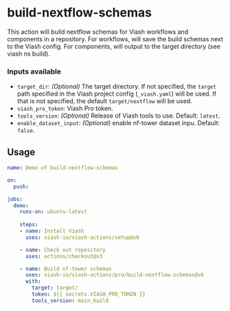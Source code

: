 

# build-nextflow-schemas

<!--
DO NOT EDIT THIS FILE MANUALLY!
This README was generated by running `make`
-->

This action will build nextflow schemas for Viash workflows and
components in a repository. For workflows, will save the build schemas
next to the Viash config. For components, will output to the target
directory (see viash ns build).

### Inputs available

- `target_dir`: *(Optional)* The target directory. If not specified, the
  `target` path specified in the Viash project config (`_viash.yaml`)
  will be used. If that is not specified, the default `target/nextflow`
  will be used.
- `viash_pro_token`: Viash Pro token.
- `tools_version`: *(Optional)* Release of Viash tools to use. Default:
  `latest`.
- `enable_dataset_input`: *(Optional)* enable nf-tower dataset inpu.
  Default: `false`.

## Usage

``` yaml
name: Demo of build-nextflow-schemas

on:
  push:

jobs:
  demo:
    runs-on: ubuntu-latest
    
    steps:
    - name: Install Viash
      uses: viash-io/viash-actions/setup@v6

    - name: Check out repository
      uses: actions/checkout@v3

    - name: Build nf-tower schemas
      uses: viash-io/viash-actions/pro/build-nextflow-schemas@v6
      with:
        target: target/
        token: ${{ secrets.VIASH_PRO_TOKEN }}
        tools_version: main_build
```
